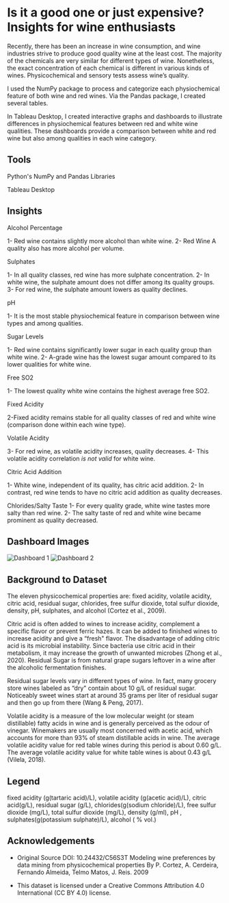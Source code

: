 
# Is it a good one or just expensive? Insights for wine enthusiasts

Recently, there has been an increase in wine consumption, and wine industries strive to produce good quality wine at the least cost. The majority of the chemicals are very similar for different types of wine. Nonetheless, the exact concentration of each chemical is different in various kinds of wines. Physicochemical and sensory tests assess wine’s quality.

I used the NumPy package to process and categorize each physiochemical feature of both wine and red wines. Via the Pandas package, I created several tables. 

In Tableau Desktop, I created interactive graphs and dashboards to illustrate differences in physiochemical features between red and white wine qualities.
These dashboards provide a comparison between white and red wine but also among qualities in each wine category. 

## Tools
Python's NumPy and Pandas Libraries

Tableau Desktop
## Insights

Alcohol Percentage

1- Red wine contains slightly more alcohol than white wine.
2- Red Wine A quality also has more alcohol per volume.

Sulphates

1- In all quality classes, red wine has more sulphate concentration.
2- In white wine, the sulphate amount does not differ among its quality groups.
3- For red wine, the sulphate amount lowers as quality declines. 

pH

1- It is the most stable physiochemical feature in comparison between wine types and among qualities.

Sugar Levels

1- Red wine contains significantly lower sugar in each quality group than white wine.
2- A-grade wine has the lowest sugar amount compared to its lower qualities for white wine.

Free SO2


1- The lowest quality white wine contains the highest average free SO2.

Fixed Acidity

2-Fixed acidity remains stable for all quality classes of red and white wine (comparison done within each wine type). 

Volatile Acidity

3- For red wine, as volatile acidity increases, quality decreases.
4- This volatile acidity correlation *is not valid* for white wine.

Citric Acid Addition

1- White wine, independent of its quality, has citric acid addition.
2- In contrast, red wine tends to have no citric acid addition as quality decreases.


Chlorides/Salty Taste
1- For every quality grade, white wine tastes more salty than red wine.
2- The salty taste of red and white wine became prominent as quality decreased.


## Dashboard Images 
![Dashboard 1](./Dashboard-images/Dashboard-1-study-mobility.png)
![Dashboard 2](./Dashboard-images/Dashboard-2-study-mobility.png)


## Background to Dataset

The eleven physicochemical properties are: fixed acidity, volatile acidity, citric acid, residual sugar, chlorides, free sulfur dioxide, total sulfur dioxide, density, pH, sulphates, and alcohol (Cortez et al., 2009).

Citric acid is often added to wines to increase acidity, complement a specific flavor or prevent ferric hazes. It can be added to finished wines to increase acidity and give a “fresh" flavor. The disadvantage of adding citric acid is its microbial instability. Since bacteria use citric acid in their metabolism, it may increase the growth of unwanted microbes (Zhong et al., 2020).
Residual Sugar is from natural grape sugars leftover in a wine after the alcoholic fermentation finishes. 

Residual sugar levels vary in different types of wine. In fact, many grocery store wines labeled as “dry" contain about 10 g/L of residual sugar. Noticeably sweet wines start at around 35 grams per liter of residual sugar and then go up from there (Wang & Peng, 2017).

Volatile acidity is a measure of the low molecular weight (or steam distillable) fatty acids in wine and is generally perceived as the odour of vinegar. Winemakers are usually most concerned with acetic acid, which accounts for more than 93% of steam distillable acids in wine. The average volatile acidity value for red table wines during this period is about 0.60 g/L. The average volatile acidity value for white table wines is about 0.43 g/L (Vilela, 2018).




## Legend

fixed acidity (g(tartaric acid)/L), volatile acidity (g(acetic acid)/L), citric acid(g/L), residual sugar (g/L), chlorides(g(sodium chloride)/L), free sulfur dioxide (mg/L), total sulfur dioxide (mg/L), density (g/ml), pH , sulphates(g(potassium sulphate)/L), alcohol ( % vol.)
## Acknowledgements

 - Original Source DOI: 10.24432/C56S3T
 Modeling wine preferences by data mining from physicochemical properties
By P. Cortez, A. Cerdeira, Fernando Almeida, Telmo Matos, J. Reis. 2009

- This dataset is licensed under a Creative Commons Attribution 4.0 International (CC BY 4.0) license.
